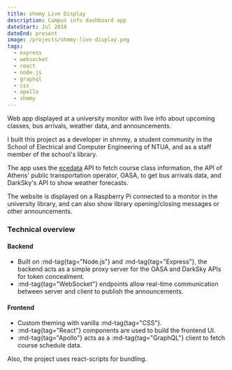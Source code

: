 ```yaml
---
title: shmmy Live Display
description: Campus info dashboard app
dateStart: Jul 2018
dateEnd: present
image: /projects/shmmy-live-display.png
tags:
  - express
  - websocket
  - react
  - node.js
  - graphql
  - css
  - apollo
  - shmmy
---
```


Web app displayed at a university monitor with live info about upcoming classes,
bus arrivals, weather data, and announcements.

<!--more-->

I built this project as a developer in shmmy, a student community in the School
of Electrical and Computer Engineering of NTUA, and as a staff member of the
school's library.

The app uses the [ecedata](./ecedata.md) API to fetch course class information,
the API of Athens' public transportation operator, OASA, to get bus arrivals
data, and DarkSky's API to show weather forecasts.

The website is displayed on a Raspberry Pi connected to a monitor in the
university library, and can also show library opening/closing messages or other
announcements.

### Technical overview

#### Backend

* Built on :md-tag{tag="Node.js"} and :md-tag{tag="Express"}, the backend acts
as a simple proxy server for the OASA and DarkSky APIs for token concealment.
* :md-tag{tag="WebSocket"} endpoints allow real-time communication between
server and client to publish the announcements.

#### Frontend
* Custom theming with vanilla :md-tag{tag="CSS"}.
* :md-tag{tag="React"} components are used to build the frontend UI.
* :md-tag{tag="Apollo"} acts as a :md-tag{tag="GraphQL"} client to fetch course schedule data.

Also, the project uses react-scripts for bundling.
